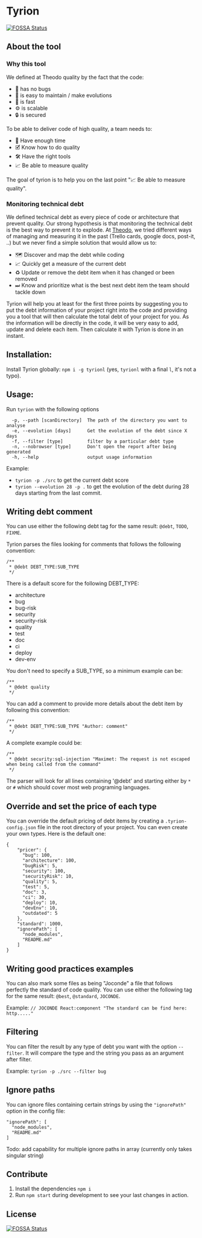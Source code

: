 # Tyrion
[![FOSSA Status](https://app.fossa.io/api/projects/git%2Bgithub.com%2Ftheodo%2Ftyrion.svg?type=shield)](https://app.fossa.io/projects/git%2Bgithub.com%2Ftheodo%2Ftyrion?ref=badge_shield)


## About the tool

### Why this tool
We defined at Theodo quality by the fact that the code:

 * 🐛 has no bugs
 * 🚧 is easy to maintain / make evolutions
 * 🚀 is fast
 * ⚙️ is scalable
 * 🔒 is secured

To be able to deliver code of high quality, a team needs to:

* 📆 Have enough time
* 🗹 Know how to do quality
* 🛠️ Have the right tools
* 📈 Be able to measure quality

The goal of tyrion is to help you on the last point "📈 Be able to measure quality".

### Monitoring technical debt

We defined technical debt as every piece of code or architecture that prevent quality.
Our strong hypothesis is that monitoring the technical debt is the best way to prevent it to explode. At [Theodo](https://www.theodo.fr), we tried different ways of managing and measuring it in the past
(Trello cards, google docs, post-it, ..) but we never find a simple solution that would allow us to:

* 🗺️ Discover and map the debt while coding
* 📈 Quickly get a measure of the current debt
* ♻️ Update or remove the debt item when it has changed or been removed
* ⏭ Know and prioritize what is the best next debt item the team should tackle down

Tyrion will help you at least for the first three points by suggesting you to put the debt information of your project right into the code and providing you a tool that will then calculate the total debt of your project for you.
As the information will be directly in the code, it will be very easy to add, update and delete each item. Then calculate it with Tyrion is done in an instant.

## Installation:

Install Tyrion globally: `npm i -g tyrionl` (yes, `tyrionl` with a final `l`, it's not a typo).

## Usage:

Run `tyrion` with the following options

````
  -p, --path [scanDirectory]  The path of the directory you want to analyse
  -e, --evolution [days]      Get the evolution of the debt since X days
  -f, --filter [type]         filter by a particular debt type
  -n, --nobrowser [type]      Don't open the report after being generated
  -h, --help                  output usage information
````

Example:

- `tyrion -p ./src` to get the current debt score
- `tyrion --evolution 28 -p .` to get the evolution of the debt during 28 days starting from the last commit.

## Writing debt comment

You can use either the following debt tag for the same result: `@debt`, `TODO`, `FIXME`.

Tyrion parses the files looking for comments that follows the following convention:

````
/**
 * @debt DEBT_TYPE:SUB_TYPE
 */
````
There is a default score for the following DEBT_TYPE:

* architecture
* bug
* bug-risk
* security
* security-risk
* quality
* test
* doc
* ci
* deploy
* dev-env

You don't need to specify a SUB_TYPE, so a minimum example can be:
````
/**
 * @debt quality
 */
````

You can add a comment to provide more details about the debt item by following this convention:

````
/**
 * @debt DEBT_TYPE:SUB_TYPE "Author: comment"
 */
````

A complete example could be:
````
/**
 * @debt security:sql-injection "Maximet: The request is not escaped when being called from the command"
 */
````

The parser will look for all lines containing '@debt' and starting either by `*` or `#` which should cover most web programing languages.

## Override and set the price of each type

You can override the default pricing of debt items by creating a `.tyrion-config.json` file in the root directory of your project. You can even create your own types. Here is the default one:
````
{
    "pricer": {
      "bug": 100,
      "architecture": 100,
      "bugRisk": 5,
      "security": 100,
      "securityRisk": 10,
      "quality": 5,
      "test": 5,
      "doc": 3,
      "ci": 30,
      "deploy": 10,
      "devEnv": 10,
      "outdated": 5
    },
    "standard": 1000,
    "ignorePath": [
      "node_modules",
      "README.md"
    ]
}
````

## Writing good practices examples

You can also mark some files as being "Joconde" a file that follows perfectly the standard of code quality.
You can use either the following tag for the same result: `@best`, `@standard`, `JOCONDE`.

Example: `// JOCONDE React:component "The standard can be find here: http....."`

## Filtering

You can filter the result by any type of debt you want with the option `--filter`.
It will compare the type and the string you pass as an argument after filter.

Example: `tyrion -p ./src --filter bug`


## Ignore paths

You can ignore files containing certain strings by using the `"ignorePath"` option in the config file:
```
"ignorePath": [
  "node_modules",
  "README.md"
]
```

Todo: add capability for multiple ignore paths in array (currently only takes singular string)

## Contribute

1. Install the dependencies `npm i`
2. Run `npm start` during development to see your last changes in action.


## License
[![FOSSA Status](https://app.fossa.io/api/projects/git%2Bgithub.com%2Ftheodo%2Ftyrion.svg?type=large)](https://app.fossa.io/projects/git%2Bgithub.com%2Ftheodo%2Ftyrion?ref=badge_large)
